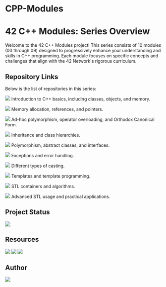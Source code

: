 # CPP-Modules
# 42 C++ Modules: Series Overview

Welcome to the 42 C++ Modules project! This series consists of 10 modules (00 through 09) designed to progressively enhance your understanding and skills in C++ programming. Each module focuses on specific concepts and challenges that align with the 42 Network's rigorous curriculum.

## Repository Links

Below is the list of repositories in this series:

[<img src="https://img.shields.io/badge/Module-00-blue">](https://www.github.com/Yassine-K/42-CPP00) Introduction to C++ basics, including classes, objects, and memory.

[<img src="https://img.shields.io/badge/Module-01-blue">](https://www.github.com/Yassine-K/42-CPP01) Memory allocation, references, and pointers.

[<img src="https://img.shields.io/badge/Module-02-blue">](https://www.github.com/Yassine-K/42-CPP02) Ad-hoc polymorphism, operator overloading, and Orthodox Canonical Form.

[<img src="https://img.shields.io/badge/Module-03-blue">](https://www.github.com/Yassine-K/42-CPP03) Inheritance and class hierarchies.

[<img src="https://img.shields.io/badge/Module-04-blue">](https://www.github.com/Yassine-K/42-CPP04) Polymorphism, abstract classes, and interfaces.

[<img src="https://img.shields.io/badge/Module-05-blue">](https://www.github.com/Yassine-K/42-CPP05) Exceptions and error handling.

[<img src="https://img.shields.io/badge/Module-06-blue">](https://www.github.com/Yassine-K/42-CPP06) Different types of casting.

[<img src="https://img.shields.io/badge/Module-07-blue">](https://www.github.com/Yassine-K/42-CPP07) Templates and template programming.

[<img src="https://img.shields.io/badge/Module-08-blue">](https://www.github.com/Yassine-K/42-CPP08) STL containers and algorithms.

[<img src="https://img.shields.io/badge/Module-09-blue">](https://www.github.com/Yassine-K/42-CPP09) Advanced STL usage and practical applications.

## Project Status
[<img src="https://img.shields.io/badge/Status-Completed-success">]()

## Resources
[<img src="https://img.shields.io/badge/42-Intra-white">](https://intra.42.fr)
[<img src="https://img.shields.io/badge/C++-Reference-red">](https://en.cppreference.com)
[<img src="https://img.shields.io/badge/C++98-Standard-red">](https://www.lirmm.fr/~ducour/Doc-objets/ISO+IEC+14882-1998.pdf)

## Author
[<img src="https://img.shields.io/badge/GitHub-Yassine--K-blue">](https://github.com/Yassine-K)

